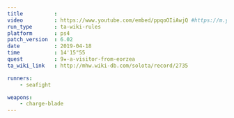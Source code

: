 ```yaml
---
title          :
video          : https://www.youtube.com/embed/ppqoOIiAwjQ #https://m.youtube.com/watch?v=ppqoOIiAwjQ
run_type       : ta-wiki-rules
platform       : ps4
patch_version  : 6.02
date           : 2019-04-18
time           : 14'15"55
quest          : 9★-a-visitor-from-eorzea
ta_wiki_link   : http://mhw.wiki-db.com/solota/record/2735

runners:
    - seafight

weapons:
    - charge-blade
---
```

